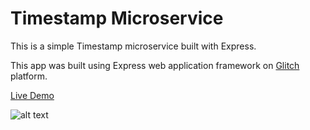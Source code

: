 # Timestamp Microservice

This is a simple Timestamp microservice built with Express.

This app was built using Express web application framework on [Glitch](https://glitch.com/) platform.

[Live Demo](https://humane-seer.glitch.me/)

![alt text](https://github.com/DilanLivera/timestamp-microservice/blob/master/public/img/timestamp-microservice-img.jpg)
